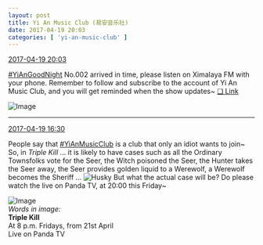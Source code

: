 ```yaml
---
layout: post
title: Yi An Music Club (易安音乐社)
date: 2017-04-19 20:03
categories: [ 'yi-an-music-club' ]
---
```


<div class="weibo-info">
  <a href="http://weibo.com/6094546964/EFgdN1Osd">2017-04-19 20:03</a>
</div>

[#YiAnGoodNight](http://weibo.com/p/10080892b104a59bff303ca883e7931b5b916e) No.002 arrived in time, please listen on Ximalaya FM with your phone. Remember to follow and subscribe to the account of Yi An Music Club, and you will get reminded when the show updates~ [❏ Link](http://m.ximalaya.com/78339006/sound/35823287)

<!-- more -->

![Image](https://wx3.sinaimg.cn/mw690/006Es64Aly1fes8dr743ej31jk17u7wj.jpg)

---

<div class="weibo-info">
  <a href="http://weibo.com/6094546964/EFePcwSH0">2017-04-19 16:30</a>
</div>

People say that [#YiAnMusicClub](http://weibo.com/p/100808beae2e3e05b17b64f63ebedca39f19b2) is a club that only an idiot wants to join~ So, in *Triple Kill* … it is likely to have cases such as all the Ordinary Townsfolks vote for the Seer, the Witch poisoned the Seer, the Hunter takes the Seer away, the Seer provides golden liquid to a Werewolf, a Werewolf becomes the Sheriff … ![Husky](http://img.t.sinajs.cn/t4/appstyle/expression/ext/normal/74/moren_hashiqi_org.png) But what the actual case will be? Do please watch the live on Panda TV, at 20:00 this Friday~

![Image](https://wx3.sinaimg.cn/mw690/006Es64Aly1fer6cj1sxuj31jk2bcx6v.jpg)  
*Words in image:*  
**Triple Kill**  
At 8 p.m. Fridays, from 21st April  
Live on Panda TV
